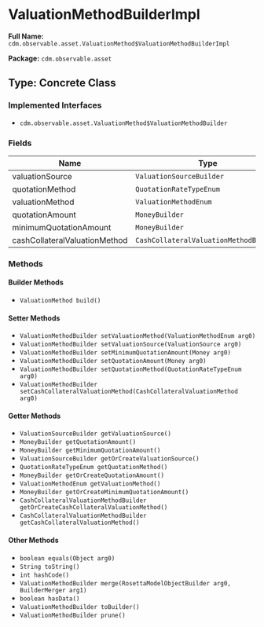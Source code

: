 # ValuationMethodBuilderImpl

**Full Name:** `cdm.observable.asset.ValuationMethod$ValuationMethodBuilderImpl`

**Package:** `cdm.observable.asset`

## Type: Concrete Class

### Implemented Interfaces

- `cdm.observable.asset.ValuationMethod$ValuationMethodBuilder`

### Fields

| Name | Type | Description |
|------|------|-------------|
| valuationSource | `ValuationSourceBuilder` |  |
| quotationMethod | `QuotationRateTypeEnum` |  |
| valuationMethod | `ValuationMethodEnum` |  |
| quotationAmount | `MoneyBuilder` |  |
| minimumQuotationAmount | `MoneyBuilder` |  |
| cashCollateralValuationMethod | `CashCollateralValuationMethodBuilder` |  |

### Methods

#### Builder Methods

- `ValuationMethod build()`

#### Setter Methods

- `ValuationMethodBuilder setValuationMethod(ValuationMethodEnum arg0)`
- `ValuationMethodBuilder setValuationSource(ValuationSource arg0)`
- `ValuationMethodBuilder setMinimumQuotationAmount(Money arg0)`
- `ValuationMethodBuilder setQuotationAmount(Money arg0)`
- `ValuationMethodBuilder setQuotationMethod(QuotationRateTypeEnum arg0)`
- `ValuationMethodBuilder setCashCollateralValuationMethod(CashCollateralValuationMethod arg0)`

#### Getter Methods

- `ValuationSourceBuilder getValuationSource()`
- `MoneyBuilder getQuotationAmount()`
- `MoneyBuilder getMinimumQuotationAmount()`
- `ValuationSourceBuilder getOrCreateValuationSource()`
- `QuotationRateTypeEnum getQuotationMethod()`
- `MoneyBuilder getOrCreateQuotationAmount()`
- `ValuationMethodEnum getValuationMethod()`
- `MoneyBuilder getOrCreateMinimumQuotationAmount()`
- `CashCollateralValuationMethodBuilder getOrCreateCashCollateralValuationMethod()`
- `CashCollateralValuationMethodBuilder getCashCollateralValuationMethod()`

#### Other Methods

- `boolean equals(Object arg0)`
- `String toString()`
- `int hashCode()`
- `ValuationMethodBuilder merge(RosettaModelObjectBuilder arg0, BuilderMerger arg1)`
- `boolean hasData()`
- `ValuationMethodBuilder toBuilder()`
- `ValuationMethodBuilder prune()`

